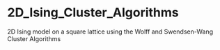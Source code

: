 # 2D_Ising_Cluster_Algorithms
 2D Ising model on a square lattice using the Wolff and Swendsen-Wang Cluster Algorithms
